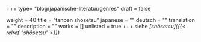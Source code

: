 +++
type= "blog/japanische-literatur/genres"
draft = false

weight = 40
title = "tanpen shōsetsu"
japanese = ""
deutsch = ""
translation = ""
description = ""
works = []
unlisted = true
+++
siehe _[shōsetsu]({{< relref "shōsetsu" >}})_
<script>
window.location.replace("{{< relref "shōsetsu" >}}");
</script>